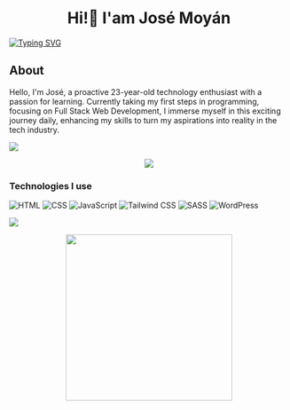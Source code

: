 <h1 align="center">Hi!👋 I'am José Moyán </h1>

<a href="https://git.io/typing-svg"><img src="https://readme-typing-svg.herokuapp.com?font=Fira+Code&pause=1000&color=13F700&random=false&width=435&lines=Welcome+to+my+profile" alt="Typing SVG" /></a>
## About
<p>Hello, I'm José, a proactive 23-year-old technology enthusiast with a passion for learning. Currently taking my first steps in programming, focusing on Full Stack Web Development, I immerse myself in this exciting journey daily, enhancing my skills to turn my aspirations into reality in the tech industry.</p>
<img src="https://user-images.githubusercontent.com/73097560/115834477-dbab4500-a447-11eb-908a-139a6edaec5c.gif">

<p align="center">
  <img src="https://github.com/Adam-pw/Adam-pw/raw/main/animation_500_kxa883sd.gif">
</p>

### Technologies I use
![HTML](https://img.shields.io/badge/HTML5-E34F26?style=for-the-badge&logo=html5&logoColor=white)
![CSS](https://img.shields.io/badge/CSS3-1572B6?style=for-the-badge&logo=css3&logoColor=white)
![JavaScript](https://img.shields.io/badge/JavaScript-F7DF1E?style=for-the-badge&logo=javascript&logoColor=black)
![Tailwind CSS](https://img.shields.io/badge/Tailwind_CSS-38B2AC?style=for-the-badge&logo=tailwind-css&logoColor=white)
![SASS](https://img.shields.io/badge/Sass-CC6699?style=for-the-badge&logo=sass&logoColor=white)
![WordPress](https://img.shields.io/badge/Wordpress-21759B?style=for-the-badge&logo=wordpress&logoColor=white)

<img src="https://user-images.githubusercontent.com/73097560/115834477-dbab4500-a447-11eb-908a-139a6edaec5c.gif">

<p align="center">
  <img align="center" width="300px" src="https://res.cloudinary.com/teepublic/image/private/s--gds73p1D--/t_Resized%20Artwork/c_fit,g_north_west,h_954,w_954/co_000000,e_outline:48/co_000000,e_outline:inner_fill:48/co_ffffff,e_outline:48/co_ffffff,e_outline:inner_fill:48/co_bbbbbb,e_outline:3:1000/c_mpad,g_center,h_1260,w_1260/b_rgb:eeeeee/c_limit,f_auto,h_630,q_auto:good:420,w_630/v1446246199/production/designs/303833_1.jpg">
</p>
